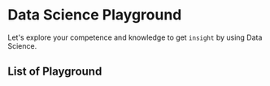 # Data Science Playground

Let's explore your competence and knowledge to get `insight` by using Data Science.

## List of Playground
